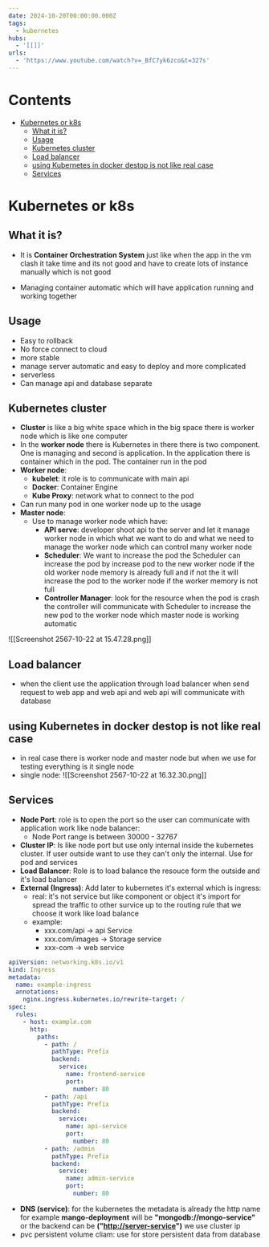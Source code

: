 ```yaml
---
date: 2024-10-20T00:00:00.000Z
tags:
  - kubernetes
hubs:
  - '[[]]'
urls:
  - 'https://www.youtube.com/watch?v=_BfC7yk6zco&t=327s'
---
```

# Contents

<!-- toc -->

- [Kubernetes or k8s](#kubernetes-or-k8s)
  - [What it is?](#what-it-is)
  - [Usage](#usage)
  - [Kubernetes cluster](#kubernetes-cluster)
  - [Load balancer](#load-balancer)
  - [using Kubernetes in docker destop is not like real case](#using-kubernetes-in-docker-destop-is-not-like-real-case)
  - [Services](#services)

<!-- tocstop -->

# Kubernetes or k8s

## What it is?

- It is **Container Orchestration System** just like when the app in the vm clash it take time and its not good
  and have to create lots of instance manually which is not good

- Managing container automatic which will have application running and working
  together

## Usage

- Easy to rollback
- No force connect to cloud
- more stable
- manage server automatic and easy to deploy and more complicated
- serverless
- Can manage api and database separate

## Kubernetes cluster

- **Cluster** is like a big white space which in the big space there is worker node which is like one computer
- In the **worker node** there is Kubernetes in there there is two component. One
  is managing and second is application. In the application there is container
  which in the pod. The container run in the pod
- **Worker node**:
  - **kubelet**: it role is to communicate with main api
  - **Docker**: Container Engine
  - **Kube Proxy**: network what to connect to the pod
- Can run many pod in one worker node up to the usage
- **Master node**:
  - Use to manage worker node which have:
    - **API serve**: developer shoot api to the server and let it manage worker node in which
      what we want to do and what we need to manage the worker node which can
      control many worker node
    - **Scheduler**: We want to increase the pod the Scheduler can increase the pod
      by increase pod to the new worker node if the old worker node memory is already
      full and if not the it will increase the pod to the worker node if the
      worker memory is not full
    - **Controller Manager**: look for the resource when the pod is crash the
      controller will communicate with Scheduler to increase the new pod
      to the worker node which master node is working automatic

![[Screenshot 2567-10-22 at 15.47.28.png]]

## Load balancer

- when the client use the application through load balancer when send request
  to web app and web api and web api will communicate with database

## using Kubernetes in docker destop is not like real case

- in real case there is worker node and master node but when we use for testing
  everything is it single node
- single node:
  ![[Screenshot 2567-10-22 at 16.32.30.png]]

## Services

- **Node Port**: role is to open the port so the user can communicate with
  application work like node balancer:
  - Node Port range is between 30000 - 32767
- **Cluster IP**: Is like node port but use only internal inside the kubernetes
  cluster. If user outside want to use they can't only the internal. Use for
  pod and services
- **Load Balancer**: Role is to load balance the resouce form the outside and it's
  load balancer
- **External (Ingress)**: Add later to kubernetes it's external which is
  ingress:
  - real: it's not service but like component or object it's import for spread
    the traffic to other survice up to the routing rule that we choose it work
    like load balance
  - example:
    - xxx.com/api -> api Service
    - xxx.com/images -> Storage service
    - xxx-com -> web service

```yaml
apiVersion: networking.k8s.io/v1
kind: Ingress
metadata:
  name: example-ingress
  annotations:
    nginx.ingress.kubernetes.io/rewrite-target: /
spec:
  rules:
    - host: example.com
      http:
        paths:
          - path: /
            pathType: Prefix
            backend:
              service:
                name: frontend-service
                port:
                  number: 80
          - path: /api
            pathType: Prefix
            backend:
              service:
                name: api-service
                port:
                  number: 80
          - path: /admin
            pathType: Prefix
            backend:
              service:
                name: admin-service
                port:
                  number: 80
```

- **DNS (service)**: for the kubernetes the metadata is already the http name for
  example **mango-deployment** will be **"mongodb://mongo-service"** or the
  backend can be **("<http://server-service>")** we use cluster ip
- pvc persistent volume cliam: use for store persistent data from database

